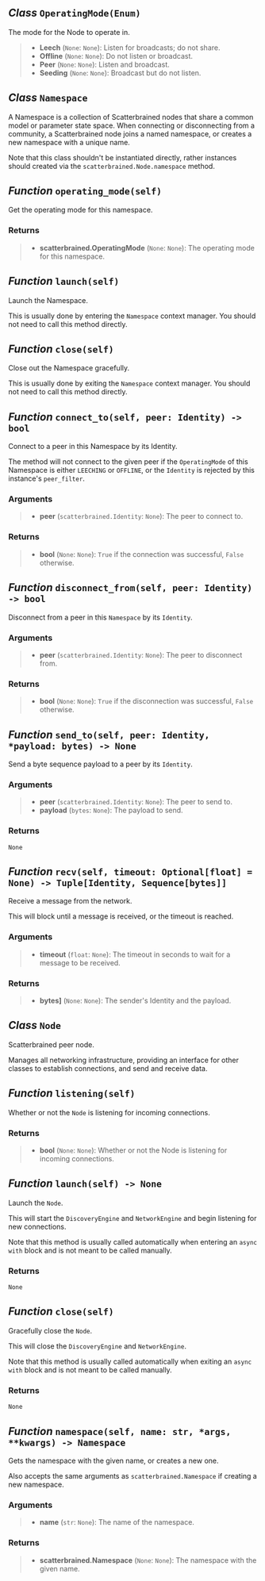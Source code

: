 ## *Class* `OperatingMode(Enum)`


The mode for the Node to operate in.

> - **Leech** (`None`: `None`): Listen for broadcasts; do not share.
> - **Offline** (`None`: `None`): Do not listen or broadcast.
> - **Peer** (`None`: `None`): Listen and broadcast.
> - **Seeding** (`None`: `None`): Broadcast but do not listen.



## *Class* `Namespace`


A Namespace is a collection of Scatterbrained nodes that share a common model or parameter state space. When connecting or disconnecting from a community, a Scatterbrained node joins a named namespace, or creates a new namespace with a unique name.

Note that this  class shouldn't be instantiated directly, rather instances should created via the `scatterbrained.Node.namespace` method.



## *Function* `operating_mode(self)`


Get the operating mode for this namespace.

### Returns
> - **scatterbrained.OperatingMode** (`None`: `None`): The operating mode for this namespace.



## *Function* `launch(self)`


Launch the Namespace.

This is usually done by entering the `Namespace` context manager. You should not need to call this method directly.



## *Function* `close(self)`


Close out the Namespace gracefully.

This is usually done by exiting the `Namespace` context manager. You should not need to call this method directly.



## *Function* `connect_to(self, peer: Identity) -> bool`


Connect to a peer in this Namespace by its Identity.

The method will not connect to the given peer if the `OperatingMode` of this Namespace is either `LEECHING` or `OFFLINE`, or the `Identity` is rejected by this instance's `peer_filter`.

### Arguments
> - **peer** (`scatterbrained.Identity`: `None`): The peer to connect to.

### Returns
> - **bool** (`None`: `None`): `True` if the connection was successful, `False` otherwise.



## *Function* `disconnect_from(self, peer: Identity) -> bool`


Disconnect from a peer in this `Namespace` by its `Identity`.

### Arguments
> - **peer** (`scatterbrained.Identity`: `None`): The peer to disconnect from.

### Returns
> - **bool** (`None`: `None`): `True` if the disconnection was successful, `False` otherwise.



## *Function* `send_to(self, peer: Identity, *payload: bytes) -> None`


Send a byte sequence payload to a peer by its `Identity`.

### Arguments
> - **peer** (`scatterbrained.Identity`: `None`): The peer to send to.
> - **payload** (`bytes`: `None`): The payload to send.

### Returns
    None



## *Function* `recv(self, timeout: Optional[float] = None) -> Tuple[Identity, Sequence[bytes]]`


Receive a message from the network.

This will block until a message is received, or the timeout is reached.

### Arguments
> - **timeout** (`float`: `None`): The timeout in seconds to wait for a message to be received.

### Returns
> - **bytes]** (`None`: `None`): The sender's Identity and the payload.



## *Class* `Node`


Scatterbrained peer node.

Manages all networking infrastructure, providing an interface for other  classes to establish connections, and send and receive data.


## *Function* `listening(self)`


Whether or not the `Node` is listening for incoming connections.

### Returns
> - **bool** (`None`: `None`): Whether or not the Node is listening for incoming connections.



## *Function* `launch(self) -> None`


Launch the `Node`.

This will start the `DiscoveryEngine` and `NetworkEngine` and begin listening for new connections.

Note that this method is usually called automatically when entering an `async with` block and is not meant to be called manually.

### Returns
    None



## *Function* `close(self)`


Gracefully close the `Node`.

This will close the `DiscoveryEngine` and `NetworkEngine`.

Note that this method is usually called automatically when exiting an `async with` block and is not meant to be called manually.

### Returns
    None



## *Function* `namespace(self, name: str, *args, **kwargs) -> Namespace`


Gets the namespace with the given name, or creates a new one.

Also accepts the same arguments as `scatterbrained.Namespace` if creating a new namespace.

### Arguments
> - **name** (`str`: `None`): The name of the namespace.

### Returns
> - **scatterbrained.Namespace** (`None`: `None`): The namespace with the given name.
